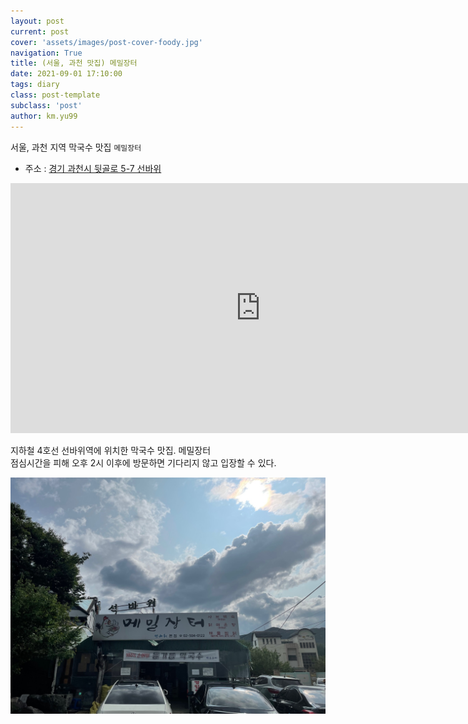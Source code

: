 ```yaml
---
layout: post
current: post
cover: 'assets/images/post-cover-foody.jpg'
navigation: True
title: (서울, 과천 맛집) 메밀장터
date: 2021-09-01 17:10:00
tags: diary
class: post-template
subclass: 'post'
author: km.yu99
---
```

서울, 과천 지역 막국수 맛집 `메밀장터`
- 주소 : [경기 과천시 뒷골로 5-7 선바위](https://map.naver.com/v5/search/%EB%A9%94%EB%B0%80%EC%9E%A5%ED%84%B0/place/38247636?placePath=%3Fentry=pll%26from=nx%26fromNxList=true&c=14136710.9348997,4502366.5506309,15,0,0,0,dh)

<center>
<iframe src="https://www.google.com/maps/embed?pb=!1m14!1m8!1m3!1d12669.415796794536!2d127.0005728!3d37.4523641!3m2!1i1024!2i768!4f13.1!3m3!1m2!1s0x0%3A0x78304809b8eee4a1!2z66mU67CA7J6l7YSw!5e0!3m2!1sko!2skr!4v1639471457273!5m2!1sko!2skr" width="800" height="400" style="border:0;" allowfullscreen="" loading="lazy"></iframe>
</center>

지하철 4호선 선바위역에 위치한 막국수 맛집. 메밀장터  
점심시간을 피해 오후 2시 이후에 방문하면 기다리지 않고 입장할 수 있다.

<img src="assets/images/2021-09-01-foody/1.jpg">

